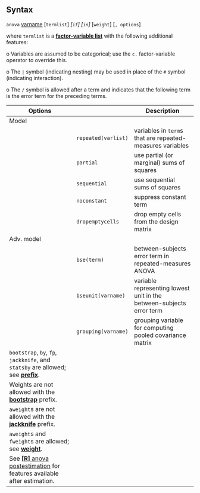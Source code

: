 ## Syntax

`anova`
[varname](http://www.stata.com/help.cgi?varname)
\[`termlist`\] _\[`if`\] \[`in`\]_
\[`weight`\] \[`, options`\]

where `termlist` is a
[<strong>factor-variable list</strong>](http://www.stata.com/help.cgi?fvvarlist)
with the following additional features:

o Variables are assumed to be categorical; use the `c.` factor-variable
operator to override this.

o The `|` symbol (indicating nesting) may be used in place of the `#`
symbol (indicating interaction).

o The `/` symbol is allowed after a term and indicates that the
following term is the error term for the preceding terms.

| Options                                                                                                                                                                 |                     | Description                                                          |
|-------------------------------------------------------------------------------------------------------------------------------------------------------------------------|---------------------|----------------------------------------------------------------------|
| Model                                                                                                                                                                   |                     |                                                                      |
|                                                                                                                                                                         | `repeated(varlist)` | variables in `term`s that are repeated-measures variables            |
|                                                                                                                                                                         | `partial`           | use partial (or marginal) sums of squares                            |
|                                                                                                                                                                         | `sequential`        | use sequential sums of squares                                       |
|                                                                                                                                                                         | `noconstant`        | suppress constant term                                               |
|                                                                                                                                                                         | `dropemptycells`    | drop empty cells from the design matrix                              |
| Adv. model                                                                                                                                                              |                     |                                                                      |
|                                                                                                                                                                         | `bse(term)`         | between-subjects error term in repeated-measures ANOVA               |
|                                                                                                                                                                         | `bseunit(varname)`  | variable representing lowest unit in the between-subjects error term |
|                                                                                                                                                                         | `grouping(varname)` | grouping variable for computing pooled covariance matrix             |
| `bootstrap`, `by`, `fp`, `jackknife`, and `statsby` are allowed; see [<strong>prefix</strong>](http://www.stata.com/help.cgi?prefix).        |                     |                                                                      |
| Weights are not allowed with the [<strong>bootstrap</strong>](http://www.stata.com/help.cgi?bootstrap) prefix.                               |                     |                                                                      |
| `aweight`s are not allowed with the [<strong>jackknife</strong>](http://www.stata.com/help.cgi?jackknife) prefix.                            |                     |                                                                      |
| `aweight`s and `fweight`s are allowed; see [<strong>weight</strong>](http://www.stata.com/help.cgi?weight).                                  |                     |                                                                      |
| See [<strong>[R]</strong> anova postestimation](http://www.stata.com/help.cgi?anova_postestimation) for features available after estimation. |                     |                                                                      |
